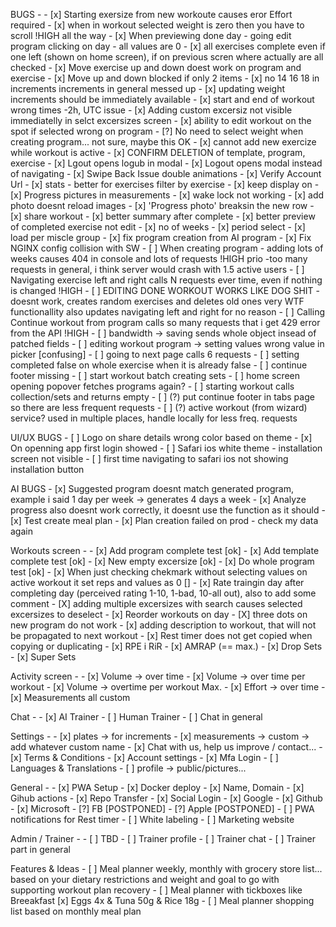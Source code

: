 BUGS -
     - [x] Starting exersize from new workoute causes eror Effort required
     - [x] when in workout selected weight is zero then you have to scroll !HIGH all the way
     - [x] When previewing done day - going edit program clicking on day - all values are 0
     - [x] all exercises complete even if one left (shown on home screen), if on previous scren where actually are all checked
     - [x] Move exercise up and down doest work on program and exercise
     - [x] Move up and down blocked if only 2 items
     - [x] no 14 16 18 in increments increments in general messed up
     - [x] updating weight increments should be immediately available
     - [x] start and end of workout wrong times -2h, UTC issue
     - [x] Adding custom excersiz not visible immediatelly in selct excersizes screen
     - [x] ability to edit workout on the spot if selected wrong on program
     - [?] No need to select weight when creating program... not sure, maybe this OK
     - [x] cannot add new exercize while workout is active
     - [x] CONFIRM DELETION of template, program, exercise
     - [x] Lgout opens logub in modal
     - [x] Logout opens modal instead of navigating
     - [x] Swipe Back Issue double animations 
     - [x] Verify Account Url
     - [x] stats - better for exercises filter by exercise
     - [x] keep display on
     - [x] Progress pictures in measurements
     - [x] wake lock not working
     - [x] add photo doesnt reload images
     - [x] 'Progress photo' breaksin the new row
     - [x] share workout
     - [x] better summary after complete
     - [x] better preview of completed exercise not edit
     - [x] no of weeks
     - [x] period select
     - [x] load per miscle group
     - [x] fix program creation from AI program
     - [x] Fix NGINX config collision with SW
     - [ ] When creating program - adding lots of weeks causes 404 in console and lots of requests !HIGH prio -too many requests in general, i think server would crash with 1.5 active users
     - [ ] Navigating exercise left and right calls N requests ever time, even if nothing is changed  !HIGH
     - [ ] EDITING DONE WORKOUT WORKS LIKE DOG SHIT - doesnt work, creates random exercises and deletes old ones very WTF functionallity also updates navigating left and right for no reason
     - [ ] Calling Continue workout from program calls so many requests that i get 429 error from the API !HIGH
     - [ ] bandwidth -> saving sends whole object insead of patched fields
     - [ ] editing workout program -> setting values wrong value in picker [confusing]
     - [ ] going to next page calls 6 requests
     - [ ] setting completed false on whole exercise  when it is already false
     - [ ] continue footer missing
     - [ ] start workout batch creating sets
     - [ ] home screen opening popover fetches programs again?
     - [ ] starting workout calls collection/sets and returns empty
     - [ ] (?) put continue footer in tabs page so there are less frequent requests
     - [ ] (?) active workout (from wizard) service? used in multiple places, handle locally for less freq. requests

UI/UX BUGS
     - [ ] Logo on share details wrong color based on theme
     - [x] On openning app first login showed
     - [ ] Safari ios white theme - installation screen not visible
     - [ ] first time navigating to safari ios not showing installation button
    
AI BUGS
    - [x] Suggested program doesnt match generated program, example i said 1 day per week -> generates 4 days a week
    - [x] Analyze progress also doesnt work correctly, it doesnt use the function as it should
    - [x] Test create meal plan
    - [x] Plan creation failed on prod - check my data again

Workouts screen - 
    - [x] Add program complete test [ok]
    - [x] Add template complete test [ok]
    - [x] New empty excersize [ok]
    - [x] Do whole program test [ok]
    - [x] When just checking chekmark without selecting values on active workout it set reps and values as 0 []
    - [x] Rate traingin day after completing day (perceived rating 1-10, 1-bad, 10-all out), also to add some comment
    - [X] adding multiple excersizes with search causes selected excersizes to deselect
    - [x] Reorder workouts on day
    - [X] three dots on new program do not work 
    - [x] adding description to workout, that will not be propagated to next workout
    - [x] Rest timer does not get copied when copying or duplicating
    - [x] RPE i RiR
    - [x] AMRAP (== max.)
    - [x] Drop Sets
    - [x] Super Sets

Activity screen -
    - [x] Volume -> over time
    - [x] Volume -> over time per workout
    - [x] Volume -> overtime per workout Max.
    - [x] Effort -> over time
    - [x] Measurements all custom

Chat -
    - [x] AI Trainer
    - [ ] Human Trainer
    - [ ] Chat in general

Settings -
    - [x] plates -> for increments
    - [x] measurements -> custom -> add whatever custom name
    - [x] Chat with us, help us improve / contact...
    - [x] Terms & Conditions
    - [x] Account settings
    - [x] Mfa Login
    - [ ] Languages & Translations
    - [ ] profile -> public/pictures...

General -
    - [x] PWA Setup 
    - [x] Docker deploy
    - [x] Name, Domain
    - [x] Gihub actions
    - [x] Repo Transfer
    - [x] Social Login
    - [x] Google
    - [x] Github
    - [x] Microsoft
    - [?] FB [POSTPONED]
    - [?] Apple [POSTPONED]
    - [ ] PWA notifications for Rest timer
    - [ ] White labeling
    - [ ] Marketing website

Admin / Trainer -
    - [ ] TBD
    - [ ] Trainer profile
    - [ ] Trainer chat
    - [ ] Trainer part in general

Features & Ideas
    - [ ] Meal planner weekly, monthly with grocery store list... based on your dietary restrictions and weight and goal to go with supporting workout plan recovery
    - [ ] Meal planner with tickboxes like Breeakfast [x] Eggs 4x & Tuna 50g & Rice 18g
    - [ ] Meal planner shopping list based on monthly meal plan
